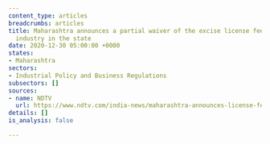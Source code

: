 ```yaml
---
content_type: articles
breadcrumbs: articles
title: Maharashtra announces a partial waiver of the excise license fee for the hospitality
  industry in the state
date: 2020-12-30 05:00:00 +0000
states:
- Maharashtra
sectors:
- Industrial Policy and Business Regulations
subsectors: []
sources:
- name: NDTV
  url: https://www.ndtv.com/india-news/maharashtra-announces-license-fee-relief-for-hotels-restaurants-2343226
details: []
is_analysis: false

---
```

